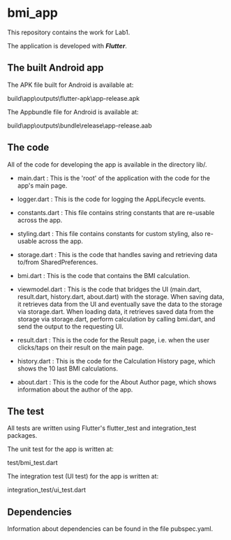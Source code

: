 # bmi_app

This repository contains the work for Lab1.

The application is developed with ***Flutter***.

## The built Android app

The APK file built for Android is available at:

build\app\outputs\flutter-apk\app-release.apk

The Appbundle file for Android is available at:

build\app\outputs\bundle\release\app-release.aab

## The code

All of the code for developing the app is available in the directory lib/.

- main.dart : This is the 'root' of the application with the code for the app's main page.

- logger.dart : This is the code for logging the AppLifecycle events.

- constants.dart : This file contains string constants that are re-usable across the app.

- styling.dart : This file contains constants for custom styling, also re-usable across the app.

- storage.dart : This is the code that handles saving and retrieving data to/from SharedPreferences.

- bmi.dart : This is the code that contains the BMI calculation.

- viewmodel.dart : This is the code that bridges the UI (main.dart, result.dart, history.dart, about.dart) with the storage. When saving data, it retrieves data from the UI and eventually save the data to the storage via storage.dart. When loading data, it retrieves saved data from the storage via storage.dart, perform calculation by calling bmi.dart, and send the output to the requesting UI.

- result.dart : This is the code for the Result page, i.e. when the user clicks/taps on their result on the main page.

- history.dart : This is the code for the Calculation History page, which shows the 10 last BMI calculations.

- about.dart : This is the code for the About Author page, which shows information about the author of the app.

## The test

All tests are written using Flutter's flutter_test and integration_test packages.

The unit test for the app is written at:

test/bmi_test.dart

The integration test (UI test) for the app is written at:

integration_test/ui_test.dart

## Dependencies

Information about dependencies can be found in the file pubspec.yaml.

